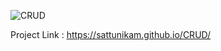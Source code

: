 ![CRUD](https://github.com/sattunikam/CRUD/assets/98211397/2921e0fe-43f5-4776-b5ab-d2e013feecb9)

Project Link : https://sattunikam.github.io/CRUD/
